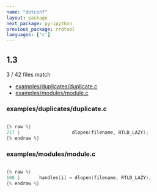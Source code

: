```yaml
---
name: "dotconf"
layout: package
next_package: py-ipython
previous_package: rrdtool
languages: ['c']
---
```

## 1.3
3 / 42 files match

 - [examples/duplicates/duplicate.c](#examplesduplicatesduplicatec)
 - [examples/modules/module.c](#examplesmodulesmodulec)

### examples/duplicates/duplicate.c

```c

{% raw %}
217 | 				    dlopen(filename, RTLD_LAZY);
{% endraw %}

```
### examples/modules/module.c

```c

{% raw %}
108 | 		handles[i] = dlopen(filename, RTLD_LAZY);
{% endraw %}

```